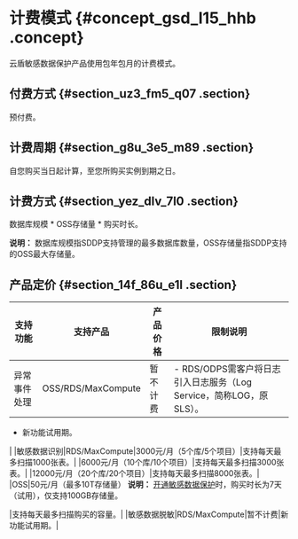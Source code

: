 # 计费模式 {#concept_gsd_l15_hhb .concept}

云盾敏感数据保护产品使用包年包月的计费模式。

## 付费方式 {#section_uz3_fm5_q07 .section}

预付费。

## 计费周期 {#section_g8u_3e5_m89 .section}

自您购买当日起计算，至您所购买实例到期之日。

## 计费方式 {#section_yez_dlv_7l0 .section}

数据库规模 \* OSS存储量 \* 购买时长。

**说明：** 数据库规模指SDDP支持管理的最多数据库数量，OSS存储量指SDDP支持的OSS最大存储量。

## 产品定价 {#section_14f_86u_e1l .section}

|支持功能|支持产品|产品价格|限制说明|
|----|----|----|----|
|异常事件处理|OSS/RDS/MaxCompute|暂不计费| -   RDS/ODPS需客户将日志引入日志服务（Log Service，简称LOG，原SLS）。
-   新功能试用期。

 |
|敏感数据识别|RDS/MaxCompute|3000元/月（5个库/5个项目）|支持每天最多扫描1000张表。|
|6000元/月（10个库/10个项目）|支持每天最多扫描3000张表。|
|12000元/月（20个库/20个项目）|支持每天最多扫描8000张表。|
|OSS|50元/月（最多10T存储量） **说明：** [开通敏感数据保护](cn.zh-CN/产品定价/开通敏感数据保护.md#)时，购买时长为7天（试用），仅支持100GB存储量。

 |支持每天最多扫描购买的容量。|
|敏感数据脱敏|RDS/MaxCompute|暂不计费|新功能试用期。|


